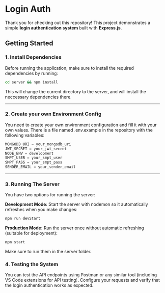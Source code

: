# Login Auth

Thank you for checking out this repository! This project demonstrates a simple **login authentication system** built with **Express.js**.

## Getting Started

### 1. Install Dependencies

Before running the application, make sure to install the required dependencies by running:

```bash
cd server && npm install
```

This will change the current directory to the server, and will install the neccessary dependencies there.

---

### 2. Create your own Environment Config

You need to create your own environment configuration and fill it with your own values. There is a file named .env.example in the repository with the following variables:

```js
MONGODB_URI = your_mongodb_uri
JWT_SECRET = your_jwt_secret
NODE_ENV = development
SMPT_USER = your_smpt_user
SMPT_PASS = your_smpt_pass
SENDER_EMAIL = your_sender_email
```

---

### 3. Running The Server

You have two options for running the server:

**Development Mode:**
    Start the server with nodemon so it automatically refreshes when you make changes:

```bash
npm run devStart
```

**Production Mode:**
    Run the server once without automatic refreshing (suitable for deployment):

```bash
npm start
```

Make sure to run them in the server folder.

### 4. Testing the System

You can test the API endpoints using Postman or any similar tool (including VS Code extensions for API testing). Configure your requests and verify that the login authentication works as expected.
